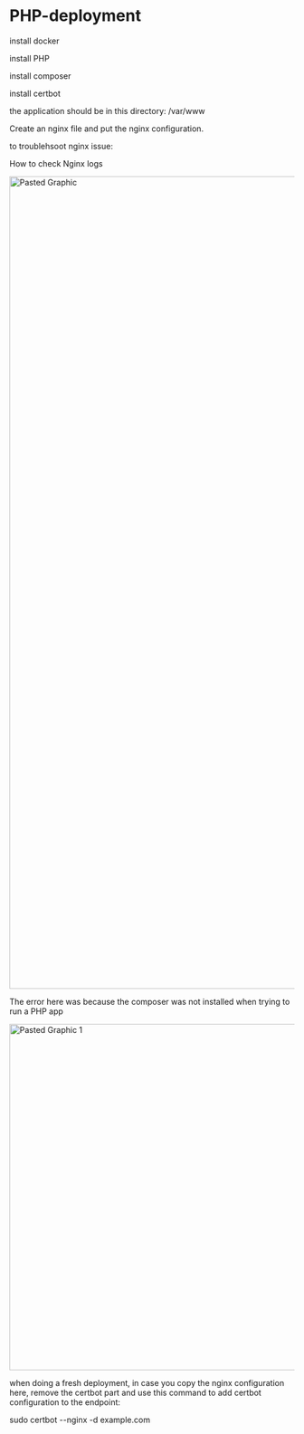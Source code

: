 # PHP-deployment

install docker

install PHP

install composer

install certbot

the application should be in this directory: /var/www

Create an nginx file and put the nginx configuration.

to troublehsoot nginx issue:

How to check Nginx logs

<img width="1436" alt="Pasted Graphic" src="https://github.com/layor2257/PHP-deployment/assets/49678841/87711ac6-6dcf-45cb-8318-ad979a967bc6">

The error here was because the composer was not installed when trying to run a PHP app

<img width="612" alt="Pasted Graphic 1" src="https://github.com/layor2257/PHP-deployment/assets/49678841/655d1e5b-01c0-4df2-a10a-fdb0d313255b">

when doing a fresh deployment, in case you copy the nginx configuration here, remove the certbot part and use this command to add certbot configuration to the endpoint:

sudo certbot --nginx -d example.com 
